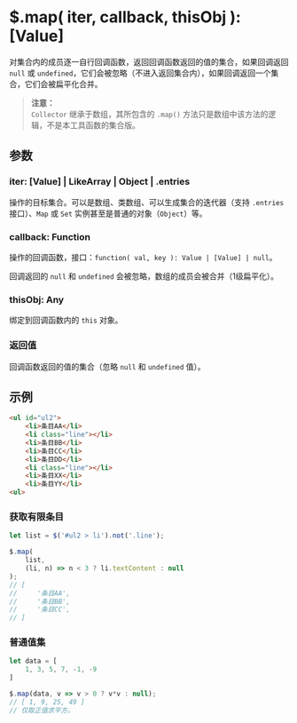 # $.map( iter, callback, thisObj ): [Value]

对集合内的成员逐一自行回调函数，返回回调函数返回的值的集合，如果回调返回 `null` 或 `undefined`，它们会被忽略（不进入返回集合内），如果回调返回一个集合，它们会被扁平化合并。

> **注意：**<br>
> `Collector` 继承于数组，其所包含的 `.map()` 方法只是数组中该方法的逻辑，不是本工具函数的集合版。


## 参数

### iter: [Value] | LikeArray | Object | .entries

操作的目标集合。可以是数组、类数组、可以生成集合的迭代器（支持 `.entries` 接口）、`Map` 或 `Set` 实例甚至是普通的对象（`Object`）等。


### callback: Function

操作的回调函数，接口：`function( val, key ): Value | [Value] | null`。

回调返回的 `null` 和 `undefined` 会被忽略，数组的成员会被合并（1级扁平化）。


### thisObj: Any

绑定到回调函数内的 `this` 对象。


### 返回值

回调函数返回的值的集合（忽略 `null` 和 `undefined` 值）。


## 示例

```html
<ul id="ul2">
    <li>条目AA</li>
    <li class="line"></li>
    <li>条目BB</li>
    <li>条目CC</li>
    <li>条目DD</li>
    <li class="line"></li>
    <li>条目XX</li>
    <li>条目YY</li>
<ul>
```


### 获取有限条目

```js
let list = $('#ul2 > li').not('.line');

$.map(
    list,
    (li, n) => n < 3 ? li.textContent : null
);
// [
//     '条目AA',
//     '条目BB',
//     '条目CC',
// ]
```


### 普通值集

```js
let data = [
    1, 3, 5, 7, -1, -9
]

$.map(data, v => v > 0 ? v*v : null);
// [ 1, 9, 25, 49 ]
// 仅取正值求平方。
```
